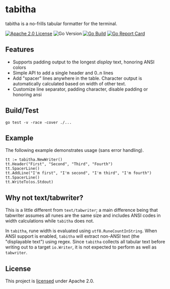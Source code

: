# tabitha

tabitha is a no-frills tabular formatter for the terminal.

[![Apache 2.0 License](https://img.shields.io/badge/License-Apache%202.0-blue)](./LICENSE)
![Go Version](https://img.shields.io/github/go-mod/go-version/jimschubert/tabitha)
[![Go Build](https://github.com/jimschubert/tabitha/actions/workflows/build.yml/badge.svg)](https://github.com/jimschubert/tabitha/actions/workflows/build.yml)
[![Go Report Card](https://goreportcard.com/badge/github.com/jimschubert/tabitha)](https://goreportcard.com/report/github.com/jimschubert/tabitha)

## Features

* Supports padding output to the longest _display_ text, honoring ANSI colors
* Simple API to add a single header and 0..n lines
* Add "spacer" lines anywhere in the table. Character output is automatically calculated based on width of other text.
* Customize line separator, padding character, disable padding or honoring ansi

## Build/Test

```shell
go test -v -race -cover ./...
```

## Example

The following example demonstrates usage (sans error handling).
```
tt := tabitha.NewWriter()
tt.Header("First", "Second", "Third", "Fourth")
tt.SpacerLine()
tt.AddLine("I'm first", "I'm second", "I'm third", "I'm fourth")
tt.SpacerLine()
tt.WriteTo(os.Stdout)
```

## Why not text/tabwriter?

This is a little different from `text/tabwriter`; a main difference being that tabwriter assumes all runes are the same size and includes ANSI codes in width calculations while `tabitha` does not.

In `tabitha`, rune width is evaluated using `utf8.RuneCountInString`. When ANSI support is enabled, `tabitha` will extract non-ANSI text (the "displayable text") using regex. Since `tabitha` collects all tabular text before writing out to a target `io.Writer`, it is not expected to perform as well as `tabwriter`.

## License

This project is [licensed](./LICENSE) under Apache 2.0.
